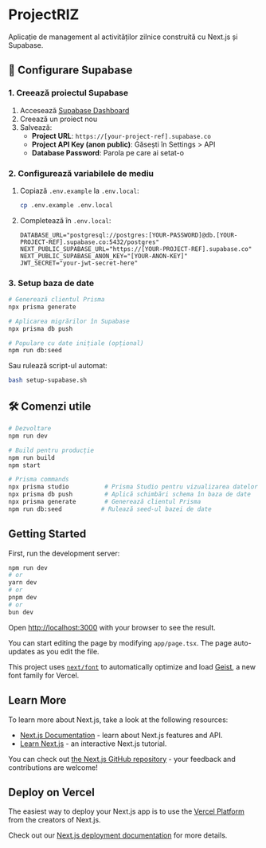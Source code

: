 # ProjectRIZ

Aplicație de management al activităților zilnice construită cu Next.js și Supabase.

## 🚀 Configurare Supabase

### 1. Creează proiectul Supabase

1. Accesează [Supabase Dashboard](https://supabase.com/dashboard)
2. Creează un proiect nou
3. Salvează:
   - **Project URL**: `https://[your-project-ref].supabase.co`
   - **Project API Key (anon public)**: Găsești în Settings > API
   - **Database Password**: Parola pe care ai setat-o

### 2. Configurează variabilele de mediu

1. Copiază `.env.example` la `.env.local`:

   ```bash
   cp .env.example .env.local
   ```

2. Completează în `.env.local`:
   ```env
   DATABASE_URL="postgresql://postgres:[YOUR-PASSWORD]@db.[YOUR-PROJECT-REF].supabase.co:5432/postgres"
   NEXT_PUBLIC_SUPABASE_URL="https://[YOUR-PROJECT-REF].supabase.co"
   NEXT_PUBLIC_SUPABASE_ANON_KEY="[YOUR-ANON-KEY]"
   JWT_SECRET="your-jwt-secret-here"
   ```

### 3. Setup baza de date

```bash
# Generează clientul Prisma
npx prisma generate

# Aplicarea migrărilor în Supabase
npx prisma db push

# Populare cu date inițiale (opțional)
npm run db:seed
```

Sau rulează script-ul automat:

```bash
bash setup-supabase.sh
```

## 🛠️ Comenzi utile

```bash
# Dezvoltare
npm run dev

# Build pentru producție
npm run build
npm start

# Prisma commands
npx prisma studio          # Prisma Studio pentru vizualizarea datelor
npx prisma db push         # Aplică schimbări schema în baza de date
npx prisma generate        # Generează clientul Prisma
npm run db:seed           # Rulează seed-ul bazei de date
```

## Getting Started

First, run the development server:

```bash
npm run dev
# or
yarn dev
# or
pnpm dev
# or
bun dev
```

Open [http://localhost:3000](http://localhost:3000) with your browser to see the result.

You can start editing the page by modifying `app/page.tsx`. The page auto-updates as you edit the file.

This project uses [`next/font`](https://nextjs.org/docs/app/building-your-application/optimizing/fonts) to automatically optimize and load [Geist](https://vercel.com/font), a new font family for Vercel.

## Learn More

To learn more about Next.js, take a look at the following resources:

- [Next.js Documentation](https://nextjs.org/docs) - learn about Next.js features and API.
- [Learn Next.js](https://nextjs.org/learn) - an interactive Next.js tutorial.

You can check out [the Next.js GitHub repository](https://github.com/vercel/next.js) - your feedback and contributions are welcome!

## Deploy on Vercel

The easiest way to deploy your Next.js app is to use the [Vercel Platform](https://vercel.com/new?utm_medium=default-template&filter=next.js&utm_source=create-next-app&utm_campaign=create-next-app-readme) from the creators of Next.js.

Check out our [Next.js deployment documentation](https://nextjs.org/docs/app/building-your-application/deploying) for more details.
